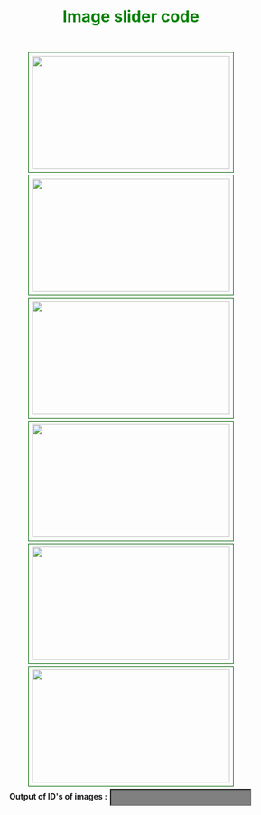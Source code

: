 <!DOCTYPE html>
<html>
<head>
<title>
How to create drag and drop
features for images reorder
using HTML CSS and jQueryUI?
</title>
<link href =
"
https://code.jquery.com/ui/1.10.4/themes/ui-lightness/jquery-ui.css
"
rel = "stylesheet">
<script src =
"
https://code.jquery.com/jquery-1.10.2.js
">
</script>
<script src =
"
https://code.jquery.com/ui/1.10.4/jquery-ui.js
">
</script>
<style>
/* text align for the body */
body {
text-align: center;
}
/* image dimension */
img{
height: 200px;
width: 350px;
}
/* imagelistId styling */
#imageListId
{
margin: 0;
padding: 0;
list-style-type: none;
}
#imageListId div
{
margin: 0 4px 4px 4px;
padding: 0.4em;
display: inline-block;
}
/* Output order styling */
#outputvalues{
margin: 0 2px 2px 2px;
padding: 0.4em;
padding-left: 1.5em;
width: 250px;
border: 2px solid dark-green;
background : gray;
}
.listitemClass
{
border: 1px solid #006400;
width: 350px;
}
.height{
height: 10px;
}
</style>
<script>
$(function() {
$( "#imageListId" ).sortable({
update: function(event, ui) {
getIdsOfImages();
}//end update
});
});
function getIdsOfImages() {
var values = [];
$('.listitemClass').each(function (index) {
values.push($(this).attr("id")
.replace("imageNo", ""));
});
$('#outputvalues').val(values);
}
</script>
</head>
<body>
<h1 style="color:green">Image slider code</h1>
<div class="height"></div><br>
<div id = "imageListId">
<div id="imageNo1" class = "listitemClass">
<img src="https://encrypted-tbn0.gstatic.com/images?q=tbn:ANd9GcSuiuiYY--ENGKHCxoshOIavDEMIyHjKkpARw&usqp=CAU" alt="">
</div>
<div id="imageNo2" class = "listitemClass">
<img src="https://encrypted-tbn0.gstatic.com/images?q=tbn:ANd9GcQlK2M1Xug43c231c4fFZnqKT3JjZOR6S0boA&usqp=CAU" alt="">
</div>
<div id="imageNo3" class = "listitemClass">
<img src="https://encrypted-tbn0.gstatic.com/images?q=tbn:ANd9GcQTz3bmxHcqUT6UgLs9x2YvDISS-V1CwIdRtQ&usqp=CAU" alt="">
</div>
<div id="imageNo4" class = "listitemClass">
<img src="https://encrypted-tbn0.gstatic.com/images?q=tbn:ANd9GcRELwIdHzkB__7V2e9bKSTzUOfy2BTYLsTK7A&usqp=CAU" alt="">
</div>
<div id="imageNo5" class = "listitemClass">
<img src="https://img.freepik.com/free-photo/wide-angle-shot-single-tree-growing-clouded-sky-during-sunset-surrounded-by-grass_181624-22807.jpg?w=2000" alt="">
</div>
<div id="imageNo6" class = "listitemClass">
<img src="https://media-exp1.licdn.com/dms/image/C510BAQHQC2IWaEf3Ow/company-logo_200_200/0/1586344408014?e=2147483647&v=beta&t=GKmjcxnbnhI42izu04TPD_8OZHfPjPOpyKuHbJQ-_vE" alt="">
</div>
</div>
<div id="outputDiv">
<b>Output of ID's of images : </b>
<input id="outputvalues" type="text" value="" />
</div>
</body>
</html>
